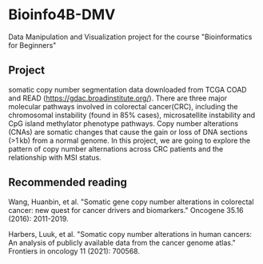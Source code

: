# Bioinfo4B-DMV

Data Manipulation and Visualization project for the course "Bioinformatics for Beginners"

## Project

somatic copy number segmentation data downloaded from TCGA COAD and READ (https://gdac.broadinstitute.org/).
There are three major molecular pathways involved in colorectal cancer(CRC), including the chromosomal instability (found in 85% cases), microsatellite instability and CpG island methylator phenotype pathways. Copy number alterations (CNAs) are somatic changes that cause the gain or loss of DNA sections (>1 kb) from a normal genome. In this project, we are going to explore the pattern of copy number alternations across CRC patients and the relationship with MSI status.

## Recommended reading

Wang, Huanbin, et al. "Somatic gene copy number alterations in colorectal cancer: new quest for cancer drivers and biomarkers." Oncogene 35.16 (2016): 2011-2019.

Harbers, Luuk, et al. "Somatic copy number alterations in human cancers: An analysis of publicly available data from the cancer genome atlas." Frontiers in oncology 11 (2021): 700568.



